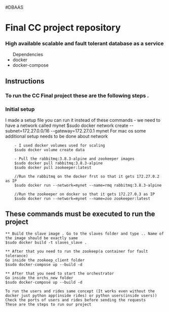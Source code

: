 #DBAAS
<h1>Final CC project repository </h1>
<h3>High available scalable and fault tolerant database as a service </h3>
<ul>
	Dependencies
	<li>docker</li>
	<li>docker-compose</li>
</ul
<br>
<h2>Instructions</h2>
<h3>To run the CC Final project these are the following steps . </h3>
<h3>Initial setup</h3>
		I made a setup file you can run it instead of these commands
		- we need to have a network called mynet
		$sudo docker network create --subnet=172.27.0.0/16 --gateway=172.27.0.1 mynet
		For mac os some additional setup needs to be done about network

		- I used docker volumes used for scaling
		$sudo docker volume create data

		- Pull the rabbitmq:3.8.3-alpine and zookeeper images
		$sudo docker pull rabbitmq:3.8.3-alpine
		$sudo docker pull zookeeper:latest

		//Run the rabbitmq on the docker frst so that it gets 172.27.0.2 as IP	
		$sudo docker run --network=mynet --name=rmq rabbitmq:3.8.3-alpine
	
		//Run the zookeeper on docker so that it gets 172.27.0.3 as IP
		$sudo docker run --network=mynet --name=zoo zookeeper:latest

<h2>These commands must be executed to run the project</h2>

	** Build the slave image . Go to the slaves folder and type .. Name of the image should be exactly same
	$sudo docker build -t slaves_slave .

	** After that you need to run the zookeep(a container for fault tolerance)
	Go inside the zookeep_client folder
	$sudo docker-compose up --build -d

	** After that you need to start the orchestrator
	Go inside the orchs_new folder
	$sudo docker-compose up --build -d

	To run the users and rides same concept (It works even without the docker just python app(inside rides) or python users(inside users))
	Check the ports of users and rides before sending the requests
	These are the steps to run our project
	

	
